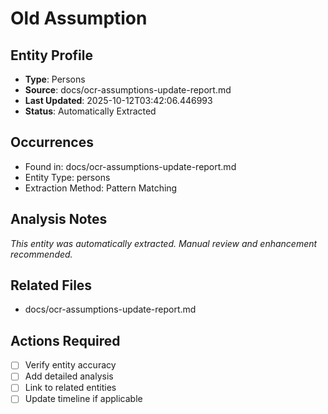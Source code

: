 # Old Assumption

## Entity Profile
- **Type**: Persons
- **Source**: docs/ocr-assumptions-update-report.md
- **Last Updated**: 2025-10-12T03:42:06.446993
- **Status**: Automatically Extracted

## Occurrences
- Found in: docs/ocr-assumptions-update-report.md
- Entity Type: persons
- Extraction Method: Pattern Matching

## Analysis Notes
*This entity was automatically extracted. Manual review and enhancement recommended.*

## Related Files
- docs/ocr-assumptions-update-report.md

## Actions Required
- [ ] Verify entity accuracy
- [ ] Add detailed analysis
- [ ] Link to related entities
- [ ] Update timeline if applicable
